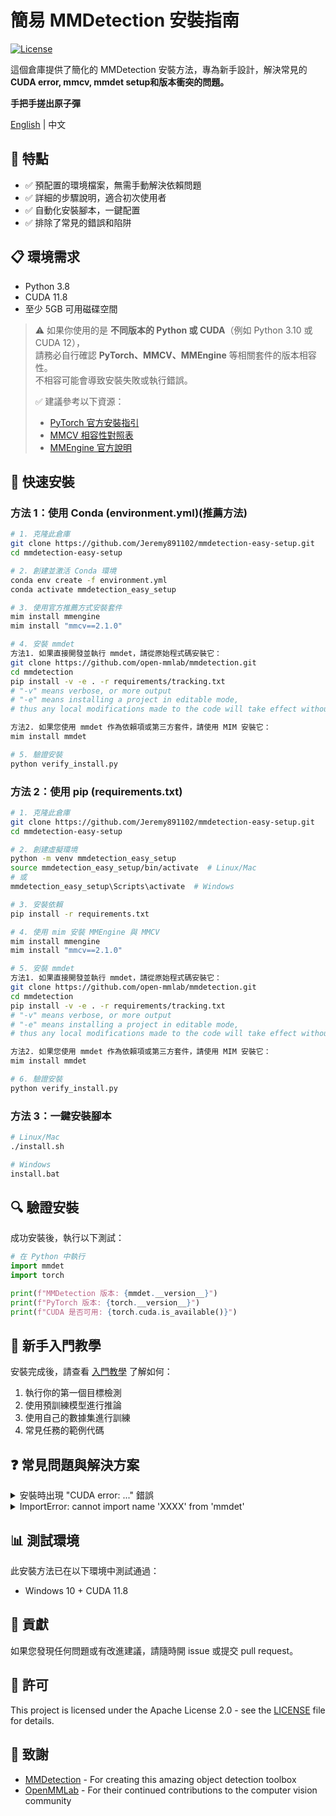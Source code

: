 # 簡易 MMDetection 安裝指南

[![License](https://img.shields.io/badge/License-Apache%202.0-blue.svg)](https://opensource.org/licenses/Apache-2.0)

這個倉庫提供了簡化的 MMDetection 安裝方法，專為新手設計，解決常見的**CUDA error, mmcv, mmdet setup和版本衝突的問題。**

**手把手搓出原子彈**

[English](./README.md) | 中文

## 🌟 特點

- ✅ 預配置的環境檔案，無需手動解決依賴問題
- ✅ 詳細的步驟說明，適合初次使用者
- ✅ 自動化安裝腳本，一鍵配置
- ✅ 排除了常見的錯誤和陷阱

## 📋 環境需求

- Python 3.8  
- CUDA 11.8  
- 至少 5GB 可用磁碟空間

> ⚠️ 如果你使用的是 **不同版本的 Python 或 CUDA**（例如 Python 3.10 或 CUDA 12），  
>    請務必自行確認 **PyTorch、MMCV、MMEngine** 等相關套件的版本相容性。  
>    不相容可能會導致安裝失敗或執行錯誤。
>
> ✅ 建議參考以下資源：
> - [PyTorch 官方安裝指引](https://pytorch.org/get-started/locally/)
> - [MMCV 相容性對照表](https://github.com/open-mmlab/mmcv#installation)
> - [MMEngine 官方說明](https://github.com/open-mmlab/mmengine)

## 🚀 快速安裝

### 方法 1：使用 Conda (environment.yml)(推薦方法)

```bash
# 1. 克隆此倉庫
git clone https://github.com/Jeremy891102/mmdetection-easy-setup.git
cd mmdetection-easy-setup
```
```bash
# 2. 創建並激活 Conda 環境
conda env create -f environment.yml
conda activate mmdetection_easy_setup
```
```bash
# 3. 使用官方推薦方式安裝套件
mim install mmengine
mim install "mmcv==2.1.0"
```
```bash
# 4. 安裝 mmdet
方法1. 如果直接開發並執行 mmdet，請從原始程式碼安裝它：
git clone https://github.com/open-mmlab/mmdetection.git
cd mmdetection
pip install -v -e . -r requirements/tracking.txt
# "-v" means verbose, or more output
# "-e" means installing a project in editable mode,
# thus any local modifications made to the code will take effect without reinstallation.

方法2. 如果您使用 mmdet 作為依賴項或第三方套件，請使用 MIM 安裝它：
mim install mmdet
```
```bash
# 5. 驗證安裝
python verify_install.py
```

### 方法 2：使用 pip (requirements.txt)

```bash
# 1. 克隆此倉庫
git clone https://github.com/Jeremy891102/mmdetection-easy-setup.git
cd mmdetection-easy-setup
```
```bash
# 2. 創建虛擬環境
python -m venv mmdetection_easy_setup
source mmdetection_easy_setup/bin/activate  # Linux/Mac
# 或
mmdetection_easy_setup\Scripts\activate  # Windows
```
```bash
# 3. 安裝依賴
pip install -r requirements.txt
```
```bash
# 4. 使用 mim 安裝 MMEngine 與 MMCV
mim install mmengine
mim install "mmcv==2.1.0"
```
```bash
# 5. 安裝 mmdet
方法1. 如果直接開發並執行 mmdet，請從原始程式碼安裝它：
git clone https://github.com/open-mmlab/mmdetection.git
cd mmdetection
pip install -v -e . -r requirements/tracking.txt
# "-v" means verbose, or more output
# "-e" means installing a project in editable mode,
# thus any local modifications made to the code will take effect without reinstallation.

方法2. 如果您使用 mmdet 作為依賴項或第三方套件，請使用 MIM 安裝它：
mim install mmdet
```
```bash
# 6. 驗證安裝
python verify_install.py
```

### 方法 3：一鍵安裝腳本

```bash
# Linux/Mac
./install.sh

# Windows
install.bat
```

## 🔍 驗證安裝

成功安裝後，執行以下測試：

```python
# 在 Python 中執行
import mmdet
import torch

print(f"MMDetection 版本: {mmdet.__version__}")
print(f"PyTorch 版本: {torch.__version__}")
print(f"CUDA 是否可用: {torch.cuda.is_available()}")
```

## 📝 新手入門教學

安裝完成後，請查看 [入門教學](https://mmdetection.readthedocs.io/en/latest/get_started.html) 了解如何：

1. 執行你的第一個目標檢測
2. 使用預訓練模型進行推論
3. 使用自己的數據集進行訓練
4. 常見任務的範例代碼

## ❓ 常見問題與解決方案

<details>
<summary>安裝時出現 "CUDA error: ..." 錯誤</summary>
這通常表示 PyTorch 版本與您的 CUDA 版本不匹配。請確保使用與您系統 CUDA 版本相匹配的 PyTorch。您可以在 [PyTorch 官網](https://pytorch.org/get-started/locally/) 找到對應版本。
</details>

<details>
<summary>ImportError: cannot import name 'XXXX' from 'mmdet'</summary>
這通常是 MMCV 和 MMDetection 版本不匹配導致的。請確保使用我們提供的環境文件，其中版本已經過兼容性測試。
</details>

## 📊 測試環境

此安裝方法已在以下環境中測試通過：

- Windows 10 + CUDA 11.8

## 👥 貢獻

如果您發現任何問題或有改進建議，請隨時開 issue 或提交 pull request。

## 📜 許可

This project is licensed under the Apache License 2.0 - see the [LICENSE](LICENSE) file for details.

## 🙏 致謝

- [MMDetection](https://github.com/open-mmlab/mmdetection) - For creating this amazing object detection toolbox
- [OpenMMLab](https://openmmlab.com/) - For their continued contributions to the computer vision community
